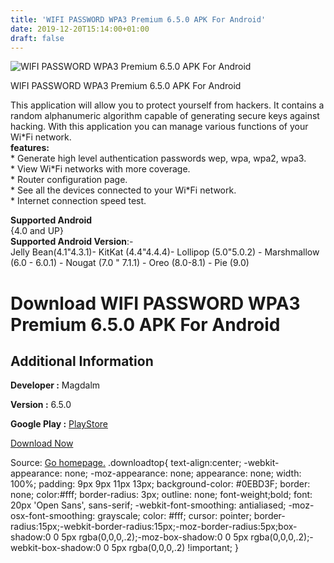 ```yaml
---
title: 'WIFI PASSWORD WPA3 Premium 6.5.0 APK For Android'
date: 2019-12-20T15:14:00+01:00
draft: false
---
```


![WIFI PASSWORD WPA3 Premium 6.5.0 APK For Android](https://i2.wp.com/apkhome.net/wp-content/uploads/2019/12/WIFI-PASSWORD-WPA3-Premium-6.5.0.png "WIFI PASSWORD WPA3 Premium 6.5.0 APK For Android")

  

WIFI PASSWORD WPA3 Premium 6.5.0 APK For Android

This application will allow you to protect yourself from hackers. It contains a random alphanumeric algorithm capable of generating secure keys against hacking. With this application you can manage various functions of your Wi\*Fi network.  
**features:**  
\* Generate high level authentication passwords wep, wpa, wpa2, wpa3.  
\* View Wi\*Fi networks with more coverage.  
\* Router configuration page.  
\* See all the devices connected to your Wi\*Fi network.  
\* Internet connection speed test.

**Supported Android**  
{4.0 and UP}  
**Supported Android Version**:-  
Jelly Bean(4.1"4.3.1)- KitKat (4.4"4.4.4)- Lollipop (5.0"5.0.2) - Marshmallow (6.0 - 6.0.1) - Nougat (7.0 " 7.1.1) - Oreo (8.0-8.1) - Pie (9.0)

Download WIFI PASSWORD WPA3 Premium 6.5.0 APK For Android
=========================================================

Additional Information
----------------------

**Developer :** Magdalm

**Version :** 6.5.0

**Google Play :** [PlayStore](https://play.google.com/store/apps/details?id=com.magdalm.wifipasswordwpa3)

  

[Download Now](https://store4app.co/post/wifi-password-wpa3-premium-6-5-0-apk-for-android_1576780968)

  
Source: [Go homepage.](https://store4app.co/post/wifi-password-wpa3-premium-6-5-0-apk-for-android_1576780968) .downloadtop{ text-align:center; -webkit-appearance: none; -moz-appearance: none; appearance: none; width: 100%; padding: 9px 9px 11px 13px; background-color: #0EBD3F; border: none; color:#fff; border-radius: 3px; outline: none; font-weight;bold; font: 20px 'Open Sans', sans-serif; -webkit-font-smoothing: antialiased; -moz-osx-font-smoothing: grayscale; color: #fff; cursor: pointer; border-radius:15px;-webkit-border-radius:15px;-moz-border-radius:5px;box-shadow:0 0 5px rgba(0,0,0,.2);-moz-box-shadow:0 0 5px rgba(0,0,0,.2);-webkit-box-shadow:0 0 5px rgba(0,0,0,.2) !important; }